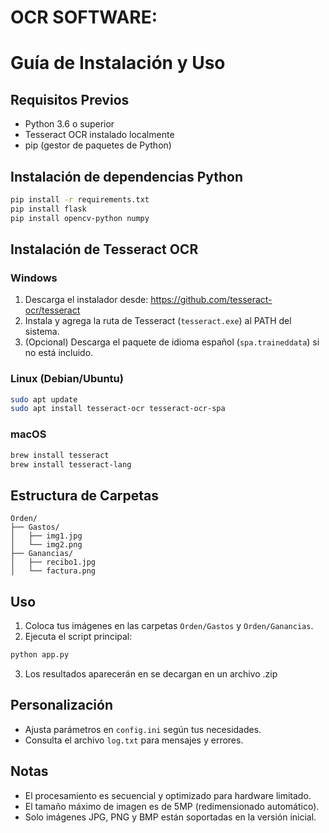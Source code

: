 # OCR SOFTWARE:

# Guía de Instalación y Uso

## Requisitos Previos
- Python 3.6 o superior
- Tesseract OCR instalado localmente
- pip (gestor de paquetes de Python)

## Instalación de dependencias Python
```sh
pip install -r requirements.txt
pip install flask
pip install opencv-python numpy
```

## Instalación de Tesseract OCR
### Windows
1. Descarga el instalador desde: https://github.com/tesseract-ocr/tesseract
2. Instala y agrega la ruta de Tesseract (`tesseract.exe`) al PATH del sistema.
3. (Opcional) Descarga el paquete de idioma español (`spa.traineddata`) si no está incluido.

### Linux (Debian/Ubuntu)
```sh
sudo apt update
sudo apt install tesseract-ocr tesseract-ocr-spa
```

### macOS
```sh
brew install tesseract
brew install tesseract-lang
```

## Estructura de Carpetas
```
Orden/
├── Gastos/
│   ├── img1.jpg
│   └── img2.png
├── Ganancias/
│   ├── recibo1.jpg
│   └── factura.png
```

## Uso
1. Coloca tus imágenes en las carpetas `Orden/Gastos` y `Orden/Ganancias`.
2. Ejecuta el script principal:
```sh
python app.py
```
3. Los resultados aparecerán en se decargan en un archivo .zip

## Personalización
- Ajusta parámetros en `config.ini` según tus necesidades.
- Consulta el archivo `log.txt` para mensajes y errores.

## Notas
- El procesamiento es secuencial y optimizado para hardware limitado.
- El tamaño máximo de imagen es de 5MP (redimensionado automático).
- Solo imágenes JPG, PNG y BMP están soportadas en la versión inicial.

